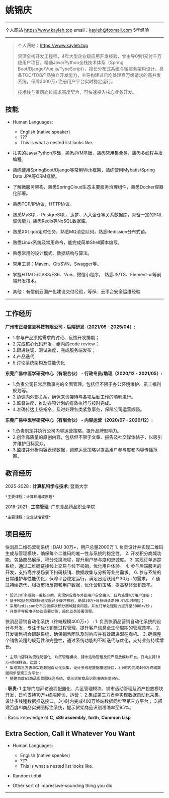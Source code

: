 姚锦庆
============

-------------------     ----------------------------
个人网站 <https://www.kayleh.top>    email：<kayleh@foxmail.com>
5年经验
-------------------     ----------------------------

> 个人网站：<https://www.kayleh.top>
>
> 资深全栈开发工程师，4年大型企业级应用开发经验，曾主导0到1交付千万级用户项目。精通Java/Python全栈技术体系（Spring Boot/Django/Vue.js/TypeScript），擅长分布式系统与微服务架构设计。具备TOC/TOB产品独立开发能力，主导构建过日均处理百万级请求的高并发系统，保障3000万+注册用户平台实时稳定运行。
>
> 技术栈与贵司岗位需求高度契合，可快速投入核心业务开发。

技能
----------------------------------------

* Human Languages:

  * English (native speaker)
  * ???
  * This is what a nested list looks like.

* 扎实的Java/Python基础，熟悉JVM基础，熟悉常⽤集合类，熟悉多线程并发编程。

* 熟练使用SpringBoot/Django等常用Web框架，熟练使用Mybatis/Spring Data JPA等ORM框架。

* 了解微服务架构，熟悉SpringCloud生态主要服务治理组件，熟悉Docker容器化部署。

* 熟悉TCP/IP协议，HTTP协议。

* 熟悉MySQL、PostgreSQL、达梦、人大金仓等关系数据库，具备一定的SQL调优能力, 熟悉Redis等NoSQL数据库。

* 熟悉XXL-job定时任务，熟悉MQ消息队列，熟悉Redission分布式锁。

* 熟悉Linux系统及常用命令，能完成简单Shell脚本编写。

* 熟悉常用的设计模式、数据结构与算法。

* 常用工具：Maven、Git/SVN、Swagger等。

* 掌握HTML5/CSS3/ES6、Vue、微信小程序， 熟悉JS/TS、Element-ui等前端开发技术。

* 其他：有信创云国产化建设交付经验，等保、云平台安全运维经验

----

工作经历
----------

**广州市正易信息科技有限公司 - 后端研发（2021/05  - 2025/04）:**

* 1.参与产品原始需求的讨论、反馈开发排期；
* 2.完成核心代码开发、组内的code review；
* 3.跟进联调、测试进度，完成服务端发布；
* 4.产品迭代
* 5.讨论系统架构及性能优化

**东莞广易中医学研究中心（有限合伙） - 行政专员/助理（2020/12  - 2021/05）:**

* 1.负责公司日常后勤事务的全面管理，包括但不限于办公环境维护、员工福利规划等。
* 2.协调内外部关系，确保来访接待与各项后勤工作的顺利进行。
* 3.监督进度，推动各项计划的有效执行与按时完成。
* 4.准确传达上级指令，及时处理各类紧急事务，保障公司运营顺畅。

**东莞广易中医学研究中心（有限合伙） - 内容运营（2020/07  - 2020/12）:**

* 1.负责制定并执行公司内容运营策略，提升品牌影响力。
* 2.创作高质量的原创内容，包括但不限于文章、报告及社交媒体帖子，以吸引并维护目标受众。
* 3.监控并分析内容表现数据，调整运营策略以提高用户参与度和内容传播范围。

教育经历
---------

2025-2028
:   **计算机科学与技术**; 暨南大学

    *主要课程：计算机组成原理*

2018-2021
:   **工商管理**; 广东食品药品职业学院

    *主要课程：企业战略管理*

项目经历
--------------------

快消品二维码营销系统
:   DAU 30万+，用户总量2000万
    1. 负责设计并实现二维码生成与管理模块，确保每个二维码的唯一性与系统的稳定性。
    2. 开发积分商城功能，包括商品展示、积分兑换流程，提升用户参与度和忠诚度。
    3. 实现订单追踪系统，通过二维码链接线上交易与线下核销，优化用户体验。
    4. 参与后端服务的开发，支持高并发场景下扫码核销、数据收集与分析等业务需求。
    6. 参与系统的日常维护与性能优化，保障平台稳定运行，满足日活跃用户30万+的需求。
    7. 通过持续迭代，根据市场反馈和用户数据，优化营销策略，提高整体营销效率。

    * 设计JWT多端统一鉴权方案，实现供应商与外部用户安全接入，日均处理4万用户注册；
    * 基于MQ队列解耦扫码权限异步缓冲校验，确保30万+日扫码请求99.9%实时响应；
    * 采用Redisson分布式锁解决积分商城超卖问题，并发订单处理能力提升至5000+/秒；
    * 开发手写板电子协议签署功能，简化业务签署流程。

快消品营销自动化系统（终端规模400万+）
:   1. 负责快消品营销自动化系统的设计与开发，专注于优化销售过程管理，提升客户信息全生命周期的管理效率。
    2. 开发销售机会跟踪系统，确保销售团队及时响应并有效跟进潜在商机。
    3. 确保整个销售流程的规范性和完整性，通过系统功能的不断迭代与优化，支持业务持续增长。

    * 主导门店拜访流程配置化、片区管理模块、铺市活动管理及资产投放模块开发，日均支持10万+终端拜访、运营；
    * 集成第三方表单实现数据自动化采集，设计多线程数据推送接口，3小时内完成400万终端数据同步至第三方平台；
    * 搭建百度AI商品实景图标注系统，提示货架商品识别准确率至95%。

:   **职责:**
    1.主导门店拜访流程配置化、片区管理模块、铺市活动管理及资产投放模块开发，日均支持10万+终端拜访、运营；
    2.集成第三方表单实现数据自动化采集，设计多线程数据推送接口，3小时内完成400万终端数据同步至第三方平台；
    3.搭建百度AI商品实景图标注系统，提示货架商品识别准确率至95%。

:   Basic knowledge of **C**, **x86 assembly**, **forth**, **Common Lisp**

Extra Section, Call it Whatever You Want
----------------------------------------

* Human Languages:

  * English (native speaker)
  * ???
  * This is what a nested list looks like.

* Random tidbit

* Other sort of impressive-sounding thing you did

----
